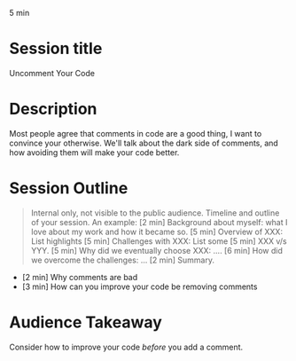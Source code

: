 5 min

# Session title

Uncomment Your Code


# Description

Most people agree that comments in code are a good thing, I want to convince your otherwise.
We'll talk about the dark side of comments, and how avoiding them will make your code better.


# Session Outline 

> Internal only, not visible to the public audience. Timeline and outline of
> your session. An example: [2 min] Background about myself: what I love about
> my work and how it became so. [5 min] Overview of XXX: List highlights [5
> min] Challenges with XXX: List some [5 min] XXX v/s YYY. [5 min] Why did we
> eventually choose XXX: .... [6 min] How did we overcome the challenges: ...
> [2 min] Summary.

- [2 min] Why comments are bad
- [3 min] How can you improve your code be removing comments

# Audience Takeaway 

Consider how to improve  your code *before* you add a comment.
